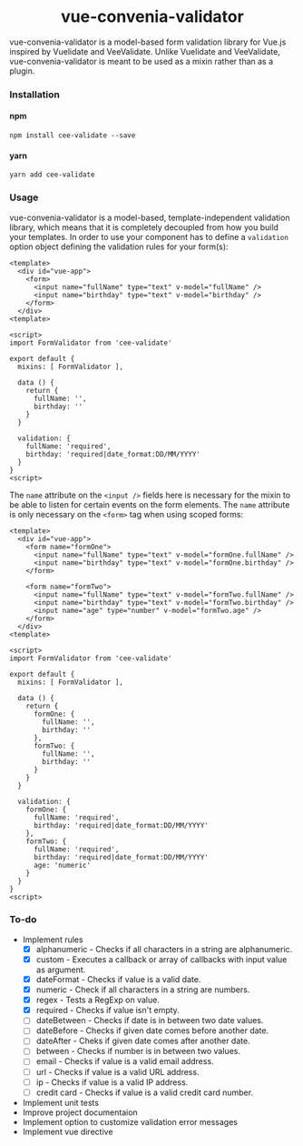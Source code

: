 <h1 align="center">vue-convenia-validator</h1>

vue-convenia-validator is a model-based form validation library for Vue.js
inspired by Vuelidate and VeeValidate. Unlike Vuelidate and VeeValidate,
vue-convenia-validator is meant to be used as a mixin rather than as a plugin.


### Installation

#### npm

```
npm install cee-validate --save
```

#### yarn

```
yarn add cee-validate
```

### Usage

vue-convenia-validator is a model-based, template-independent validation library,
which means that it is completely decoupled from how you build your templates.
In order to use your component has to define a `validation` option object
defining the validation rules for your form(s):

```vue
<template>
  <div id="vue-app">
    <form>
      <input name="fullName" type="text" v-model="fullName" />
      <input name="birthday" type="text" v-model="birthday" />
    </form>
  </div>
<template>

<script>
import FormValidator from 'cee-validate'

export default {
  mixins: [ FormValidator ],

  data () {
    return {
      fullName: '',
      birthday: ''
    }
  }

  validation: {
    fullName: 'required',
    birthday: 'required|date_format:DD/MM/YYYY'
  }
}
<script>
```

The `name` attribute on the `<input />` fields here is necessary for the mixin
to be able to listen for certain events on the form elements. The `name`
attribute is only necessary on the `<form>` tag when using scoped forms:

```vue
<template>
  <div id="vue-app">
    <form name="formOne">
      <input name="fullName" type="text" v-model="formOne.fullName" />
      <input name="birthday" type="text" v-model="formOne.birthday" />
    </form>

    <form name="formTwo">
      <input name="fullName" type="text" v-model="formTwo.fullName" />
      <input name="birthday" type="text" v-model="formTwo.birthday" />
      <input name="age" type="number" v-model="formTwo.age" />
    </form>
  </div>
<template>

<script>
import FormValidator from 'cee-validate'

export default {
  mixins: [ FormValidator ],

  data () {
    return {
      formOne: {
        fullName: '',
        birthday: ''
      },
      formTwo: {
        fullName: '',
        birthday: ''
      }
    }
  }

  validation: {
    formOne: {
      fullName: 'required',
      birthday: 'required|date_format:DD/MM/YYYY'
    },
    formTwo: {
      fullName: 'required',
      birthday: 'required|date_format:DD/MM/YYYY'
      age: 'numeric'
    }
  }
}
<script>
```

### To-do

- Implement rules
  - [x] alphanumeric - Checks if all characters in a string are alphanumeric.
  - [x] custom - Executes a callback or array of callbacks with input value as argument.
  - [x] dateFormat - Checks if value is a valid date.
  - [x] numeric - Check if all characters in a string are numbers.
  - [x] regex - Tests a RegExp on value.
  - [x] required - Checks if value isn't empty.
  - [ ] dateBetween - Checks if date is in between two date values.
  - [ ] dateBefore - Checks if given date comes before another date.
  - [ ] dateAfter - Cheks if given date comes after another date.
  - [ ] between - Checks if number is in between two values.
  - [ ] email - Checks if value is a valid email address.
  - [ ] url - Checks if value is a valid URL address.
  - [ ] ip - Checks if value is a valid IP address.
  - [ ] credit card - Checks if value is a valid credit card number.

- Implement unit tests
- Improve project documentaion
- Implement option to customize validation error messages
- Implement vue directive